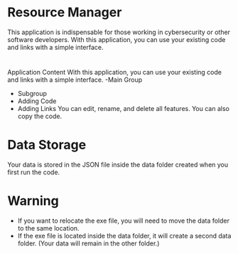 # Resource Manager 
This application is indispensable for those working in cybersecurity or other software developers. With this application, you can use your existing code and links with a simple interface. 
# 
Application Content With this application, you can use your existing code and links with a simple interface. 
-Main Group 
- Subgroup 
- Adding Code 
- Adding Links
You can edit, rename, and delete all features. You can also copy the code. 
# Data Storage 
Your data is stored in the JSON file inside the data folder created when you first run the code. 
# Warning 
- If you want to relocate the exe file, you will need to move the data folder to the same location. 
- If the exe file is located inside the data folder, it will create a second data folder. (Your data will remain in the other folder.)
